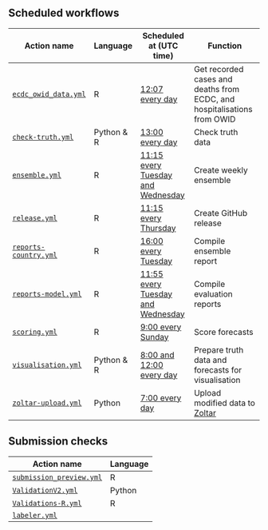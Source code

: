 ## Scheduled workflows

| Action name                                    | Language   | Scheduled at (UTC time)                                       | Function                                           |
|------------------------------------------------|------------|----------------------------------------------------------------|----------------------------------------------------|
| [`ecdc_owid_data.yml`](ecdc_owid_data.yml)                         | R          | [12:07 every day](https://crontab.guru/#7_12_*_*_*)       | Get recorded cases and deaths from ECDC, and hospitalisations from OWID                       |
| [`check-truth.yml`](check-truth.yml)           | Python & R | [13:00 every day](https://crontab.guru/#0_13_*_*_*)            | Check truth data                   |
| [`ensemble.yml`](ensemble.yml)                 | R          | [11:15 every Tuesday and Wednesday](https://crontab.guru/#15_11_*_*_2,3)       | Create weekly ensemble                             |
| [`release.yml`](release.yml) | R | [11:15 every Thursday](https://crontab.guru/#15_11_*_*_4) | Create GitHub release |
| [`reports-country.yml`](reports-country.yml) | R          | [16:00 every Tuesday](https://crontab.guru/#0_16_*_*_0)       | Compile ensemble report                            |
| [`reports-model.yml`](reports-eval.yml)         | R          | [11:55 every Tuesday and Wednesday](https://crontab.guru/#45_11_*_*_2,3)           | Compile evaluation reports                         |
| [`scoring.yml`](scoring.yml) | R | [9:00 every Sunday](https://crontab.guru/#0_9_*_*_0) | Score forecasts |
| [`visualisation.yml`](visualisation.yml)       | Python & R | [8:00 and 12:00 every day](https://crontab.guru/#0_8,12_*_*_*) | Prepare truth data and forecasts for visualisation |
| [`zoltar-upload.yml`](zoltar-upload.yml)      | Python     | [7:00 every day](https://crontab.guru/#0_7_*_*_*)              | Upload modified data to [Zoltar](https://www.zoltardata.com/project/238) |

## Submission checks

| Action name                                        | Language |
|----------------------------------------------------|----------|
| [`submission_preview.yml`](submission_preview.yml) | R        |
| [`ValidationV2.yml`](ValidationV2.yml)             | Python   |
| [`Validations-R.yml`](Validations-R.yml)           | R        |
| [`labeler.yml`](labeler.yml)                       |
